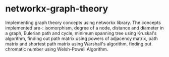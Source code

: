 # networkx-graph-theory
Implementing graph theory concepts using networkx library.
The concepts implemented are-:
isomorphism, degree of a node, distance and diameter in a graph, Eulerian path and cycle,
minimum spanning tree using Kruskal's algorithm, finding out path matrix using powers of adjacency matrix,
path matrix and shortest path matrix using Warshall's algorithm, finding out chromatic number using Welsh-Powell Algorithm.
